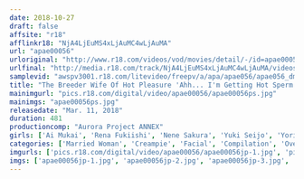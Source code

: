 ```yaml
---
date: 2018-10-27
draft: false
affsite: "r18"
afflinkr18: "NjA4LjEuMS4xLjAuMC4wLjAuMA"
url: "apae00056"
urloriginal: "http://www.r18.com/videos/vod/movies/detail/-/id=apae00056"
urlfinal: "http://media.r18.com/track/NjA4LjEuMS4xLjAuMC4wLjAuMA/videos/vod/movies/detail/-/id=apae00056"
samplevid: "awspv3001.r18.com/litevideo/freepv/a/apa/apae056/apae056_dmb_w.mp4"
title: "The Breeder Wife Of Hot Pleasure 'Ahh... I'm Getting Hot Sperm Injected Into My Womb... But It's Not My Husband's... If I Have This Baby, Then What Am I To Do...'"
mainimgurl: "pics.r18.com/digital/video/apae00056/apae00056ps.jpg"
mainimgs: "apae00056ps.jpg"
releasedate: "Mar. 11, 2018"
duration: 481
productioncomp: "Aurora Project ANNEX"
girls: ['Ai Mukai', 'Rena Fukiishi', 'Nene Sakura', 'Yuki Seijo', 'Yoriko Otaka', 'Mahiro Ikegami', 'Arisa Yano', 'Kaho Motoki']
categories: ['Married Woman', 'Creampie', 'Facial', 'Compilation', 'Over 4 Hours', 'Hi-Def']
imgurls: ['pics.r18.com/digital/video/apae00056/apae00056jp-1.jpg', 'pics.r18.com/digital/video/apae00056/apae00056jp-2.jpg', 'pics.r18.com/digital/video/apae00056/apae00056jp-3.jpg', 'pics.r18.com/digital/video/apae00056/apae00056jp-4.jpg', 'pics.r18.com/digital/video/apae00056/apae00056jp-5.jpg', 'pics.r18.com/digital/video/apae00056/apae00056jp-6.jpg', 'pics.r18.com/digital/video/apae00056/apae00056jp-7.jpg', 'pics.r18.com/digital/video/apae00056/apae00056jp-8.jpg', 'pics.r18.com/digital/video/apae00056/apae00056jp-9.jpg', 'pics.r18.com/digital/video/apae00056/apae00056jp-10.jpg', 'pics.r18.com/digital/video/apae00056/apae00056jp-11.jpg', 'pics.r18.com/digital/video/apae00056/apae00056jp-12.jpg', 'pics.r18.com/digital/video/apae00056/apae00056jp-13.jpg', 'pics.r18.com/digital/video/apae00056/apae00056jp-14.jpg', 'pics.r18.com/digital/video/apae00056/apae00056jp-15.jpg', 'pics.r18.com/digital/video/apae00056/apae00056jp-16.jpg', 'pics.r18.com/digital/video/apae00056/apae00056jp-17.jpg', 'pics.r18.com/digital/video/apae00056/apae00056jp-18.jpg', 'pics.r18.com/digital/video/apae00056/apae00056jp-19.jpg', 'pics.r18.com/digital/video/apae00056/apae00056jp-20.jpg']
imgs: ['apae00056jp-1.jpg', 'apae00056jp-2.jpg', 'apae00056jp-3.jpg', 'apae00056jp-4.jpg', 'apae00056jp-5.jpg', 'apae00056jp-6.jpg', 'apae00056jp-7.jpg', 'apae00056jp-8.jpg', 'apae00056jp-9.jpg', 'apae00056jp-10.jpg', 'apae00056jp-11.jpg', 'apae00056jp-12.jpg', 'apae00056jp-13.jpg', 'apae00056jp-14.jpg', 'apae00056jp-15.jpg', 'apae00056jp-16.jpg', 'apae00056jp-17.jpg', 'apae00056jp-18.jpg', 'apae00056jp-19.jpg', 'apae00056jp-20.jpg']
---
```

